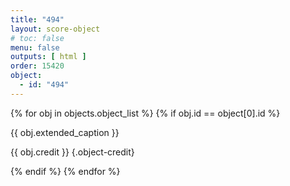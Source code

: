 ```yaml
---
title: "494"
layout: score-object
# toc: false
menu: false
outputs: [ html ]
order: 15420
object:
  - id: "494"
---
```


{% for obj in objects.object_list %}
{% if obj.id == object[0].id %}

{{ obj.extended_caption }}

{{ obj.credit }} {.object-credit}

{% endif %}
{% endfor %}
